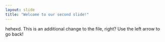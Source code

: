 ```yaml
---
layout: slide
title: "Welcome to our second slide!"
---
```

hehexd. This is an additional change to the file, right?
Use the left arrow to go back!
